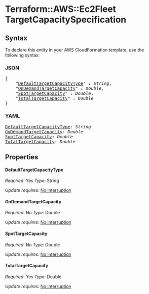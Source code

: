 # Terraform::AWS::Ec2Fleet TargetCapacitySpecification

## Syntax

To declare this entity in your AWS CloudFormation template, use the following syntax:

### JSON

<pre>
{
    "<a href="#defaulttargetcapacitytype" title="DefaultTargetCapacityType">DefaultTargetCapacityType</a>" : <i>String</i>,
    "<a href="#ondemandtargetcapacity" title="OnDemandTargetCapacity">OnDemandTargetCapacity</a>" : <i>Double</i>,
    "<a href="#spottargetcapacity" title="SpotTargetCapacity">SpotTargetCapacity</a>" : <i>Double</i>,
    "<a href="#totaltargetcapacity" title="TotalTargetCapacity">TotalTargetCapacity</a>" : <i>Double</i>
}
</pre>

### YAML

<pre>
<a href="#defaulttargetcapacitytype" title="DefaultTargetCapacityType">DefaultTargetCapacityType</a>: <i>String</i>
<a href="#ondemandtargetcapacity" title="OnDemandTargetCapacity">OnDemandTargetCapacity</a>: <i>Double</i>
<a href="#spottargetcapacity" title="SpotTargetCapacity">SpotTargetCapacity</a>: <i>Double</i>
<a href="#totaltargetcapacity" title="TotalTargetCapacity">TotalTargetCapacity</a>: <i>Double</i>
</pre>

## Properties

#### DefaultTargetCapacityType

_Required_: Yes
_Type_: String

_Update requires_: [No interruption](https://docs.aws.amazon.com/AWSCloudFormation/latest/UserGuide/using-cfn-updating-stacks-update-behaviors.html#update-no-interrupt)

#### OnDemandTargetCapacity

_Required_: No
_Type_: Double

_Update requires_: [No interruption](https://docs.aws.amazon.com/AWSCloudFormation/latest/UserGuide/using-cfn-updating-stacks-update-behaviors.html#update-no-interrupt)

#### SpotTargetCapacity

_Required_: No
_Type_: Double

_Update requires_: [No interruption](https://docs.aws.amazon.com/AWSCloudFormation/latest/UserGuide/using-cfn-updating-stacks-update-behaviors.html#update-no-interrupt)

#### TotalTargetCapacity

_Required_: Yes
_Type_: Double

_Update requires_: [No interruption](https://docs.aws.amazon.com/AWSCloudFormation/latest/UserGuide/using-cfn-updating-stacks-update-behaviors.html#update-no-interrupt)


